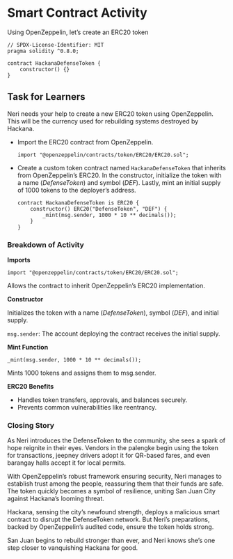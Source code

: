 # Smart Contract Activity

Using OpenZeppelin, let’s create an ERC20 token

```solidity
// SPDX-License-Identifier: MIT
pragma solidity ^0.8.0;

contract HackanaDefenseToken {
    constructor() {}
}
```

## Task for Learners

Neri needs your help to create a new ERC20 token using OpenZeppelin. This will be the currency used for rebuilding systems destroyed by Hackana.

- Import the ERC20 contract from OpenZeppelin.

  ```solidity
  import "@openzeppelin/contracts/token/ERC20/ERC20.sol";
  ```

- Create a custom token contract named `HackanaDefenseToken` that inherits from OpenZeppelin’s ERC20. In the constructor, initialize the token with a name (_DefenseToken_) and symbol (_DEF_). Lastly, mint an initial supply of 1000 tokens to the deployer’s address.

  ```solidity
  contract HackanaDefenseToken is ERC20 {
      constructor() ERC20("DefenseToken", "DEF") {
          _mint(msg.sender, 1000 * 10 ** decimals());
      }
  }
  ```

### Breakdown of Activity

**Imports**

```solidity
import "@openzeppelin/contracts/token/ERC20/ERC20.sol";
```

Allows the contract to inherit OpenZeppelin’s ERC20 implementation.

**Constructor**

Initializes the token with a name (_DefenseToken_), symbol (_DEF_), and initial supply.

`msg.sender`: The account deploying the contract receives the initial supply.

**Mint Function**

```solidity
_mint(msg.sender, 1000 * 10 ** decimals());
```

Mints 1000 tokens and assigns them to msg.sender.

**ERC20 Benefits**

- Handles token transfers, approvals, and balances securely.
- Prevents common vulnerabilities like reentrancy.

### Closing Story

As Neri introduces the DefenseToken to the community, she sees a spark of hope reignite in their eyes. Vendors in the palengke begin using the token for transactions, jeepney drivers adopt it for QR-based fares, and even barangay halls accept it for local permits.

With OpenZeppelin’s robust framework ensuring security, Neri manages to establish trust among the people, reassuring them that their funds are safe. The token quickly becomes a symbol of resilience, uniting San Juan City against Hackana’s looming threat.

Hackana, sensing the city’s newfound strength, deploys a malicious smart contract to disrupt the DefenseToken network. But Neri’s preparations, backed by OpenZeppelin’s audited code, ensure the token holds strong.

San Juan begins to rebuild stronger than ever, and Neri knows she’s one step closer to vanquishing Hackana for good.
